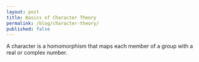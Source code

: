 ```yaml
---
layout: post
title: Basics of Character Theory
permalink: /blog/character-theory/
published: false
---
```


A character is a homomorphism that maps each member of a group with a real or complex number.
